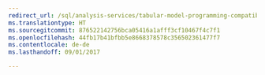 ```yaml
---
redirect_url: /sql/analysis-services/tabular-model-programming-compatibility-levels-1050-1103/representation/connection-representation-tabular
ms.translationtype: HT
ms.sourcegitcommit: 876522142756bca05416a1afff3cf10467f4c7f1
ms.openlocfilehash: 44fb17b41bfbb5e8668378578c356502361477f7
ms.contentlocale: de-de
ms.lasthandoff: 09/01/2017

---
```


